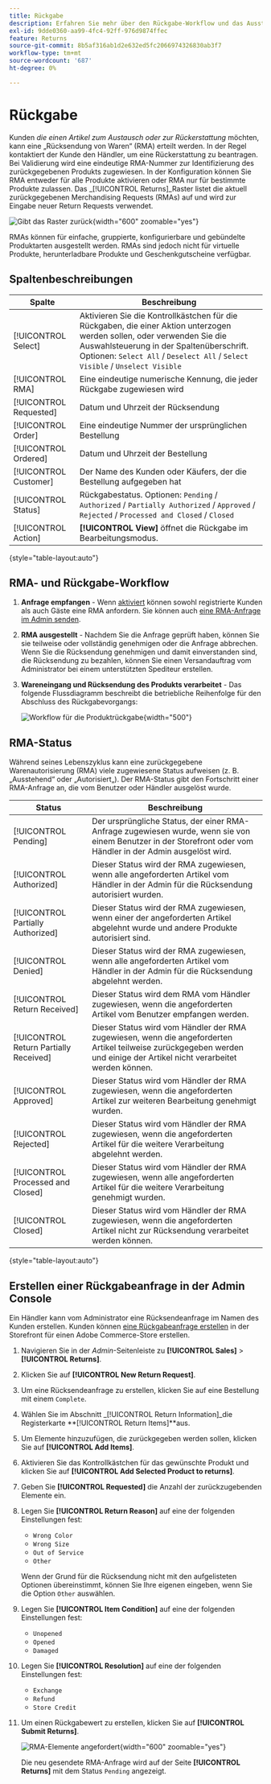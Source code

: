 ```yaml
---
title: Rückgabe
description: Erfahren Sie mehr über den Rückgabe-Workflow und das Ausstellen einer Warenrückgabegenehmigung.
exl-id: 9dde0360-aa99-4fc4-92ff-976d9874ffec
feature: Returns
source-git-commit: 8b5af316ab1d2e632ed5fc2066974326830ab3f7
workflow-type: tm+mt
source-wordcount: '687'
ht-degree: 0%

---
```


# Rückgabe

Kunden _die einen Artikel zum Austausch oder zur Rückerstattung_ möchten, kann eine „Rücksendung von Waren“ (RMA) erteilt werden. In der Regel kontaktiert der Kunde den Händler, um eine Rückerstattung zu beantragen. Bei Validierung wird eine eindeutige RMA-Nummer zur Identifizierung des zurückgegebenen Produkts zugewiesen. In der Konfiguration können Sie RMA entweder für alle Produkte aktivieren oder RMA nur für bestimmte Produkte zulassen. Das _[!UICONTROL Returns]_Raster listet die aktuell zurückgegebenen Merchandising Requests (RMAs) auf und wird zur Eingabe neuer Return Requests verwendet.

![Gibt das Raster zurück](./assets/return.png){width="600" zoomable="yes"}

RMAs können für einfache, gruppierte, konfigurierbare und gebündelte Produktarten ausgestellt werden. RMAs sind jedoch nicht für virtuelle Produkte, herunterladbare Produkte und Geschenkgutscheine verfügbar.

## Spaltenbeschreibungen

| Spalte | Beschreibung |
|--- |--- |
| [!UICONTROL Select] | Aktivieren Sie die Kontrollkästchen für die Rückgaben, die einer Aktion unterzogen werden sollen, oder verwenden Sie die Auswahlsteuerung in der Spaltenüberschrift. Optionen: `Select All` / `Deselect All` / `Select Visible` / `Unselect Visible` |
| [!UICONTROL RMA] | Eine eindeutige numerische Kennung, die jeder Rückgabe zugewiesen wird |
| [!UICONTROL Requested] | Datum und Uhrzeit der Rücksendung |
| [!UICONTROL Order] | Eine eindeutige Nummer der ursprünglichen Bestellung |
| [!UICONTROL Ordered] | Datum und Uhrzeit der Bestellung |
| [!UICONTROL Customer] | Der Name des Kunden oder Käufers, der die Bestellung aufgegeben hat |
| [!UICONTROL Status] | Rückgabestatus. Optionen: `Pending` / `Authorized` / `Partially Authorized` / `Approved` / `Rejected` / `Processed and Closed` / `Closed` |
| [!UICONTROL Action] | **[!UICONTROL View]** öffnet die Rückgabe im Bearbeitungsmodus. |

{style="table-layout:auto"}

## RMA- und Rückgabe-Workflow

1. **Anfrage empfangen** - Wenn [aktiviert](rma-configure.md#enable-rmas-for-your-store) können sowohl registrierte Kunden als auch Gäste eine RMA anfordern. Sie können auch [eine RMA-Anfrage im Admin senden](#create-a-return-request-in-the-admin).

2. **RMA ausgestellt** - Nachdem Sie die Anfrage geprüft haben, können Sie sie teilweise oder vollständig genehmigen oder die Anfrage abbrechen. Wenn Sie die Rücksendung genehmigen und damit einverstanden sind, die Rücksendung zu bezahlen, können Sie einen Versandauftrag vom Administrator bei einem unterstützten Spediteur erstellen.

3. **Wareneingang und Rücksendung des Produkts verarbeitet** - Das folgende Flussdiagramm beschreibt die betriebliche Reihenfolge für den Abschluss des Rückgabevorgangs:

   ![Workflow für die Produktrückgabe](./assets/workflow-customer-returns.png){width="500"}

## RMA-Status

Während seines Lebenszyklus kann eine zurückgegebene Warenautorisierung (RMA) viele zugewiesene Status aufweisen (z. B. „Ausstehend“ oder „Autorisiert„). Der RMA-Status gibt den Fortschritt einer RMA-Anfrage an, die vom Benutzer oder Händler ausgelöst wurde.

| Status | Beschreibung |
|--- |--- |
| [!UICONTROL Pending] | Der ursprüngliche Status, der einer RMA-Anfrage zugewiesen wurde, wenn sie von einem Benutzer in der Storefront oder vom Händler in der Admin ausgelöst wird. |
| [!UICONTROL Authorized] | Dieser Status wird der RMA zugewiesen, wenn alle angeforderten Artikel vom Händler in der Admin für die Rücksendung autorisiert wurden. |
| [!UICONTROL Partially Authorized] | Dieser Status wird der RMA zugewiesen, wenn einer der angeforderten Artikel abgelehnt wurde und andere Produkte autorisiert sind. |
| [!UICONTROL Denied] | Dieser Status wird der RMA zugewiesen, wenn alle angeforderten Artikel vom Händler in der Admin für die Rücksendung abgelehnt werden. |
| [!UICONTROL Return Received] | Dieser Status wird dem RMA vom Händler zugewiesen, wenn die angeforderten Artikel vom Benutzer empfangen werden. |
| [!UICONTROL Return Partially Received] | Dieser Status wird vom Händler der RMA zugewiesen, wenn die angeforderten Artikel teilweise zurückgegeben werden und einige der Artikel nicht verarbeitet werden können. |
| [!UICONTROL Approved] | Dieser Status wird vom Händler der RMA zugewiesen, wenn die angeforderten Artikel zur weiteren Bearbeitung genehmigt wurden. |
| [!UICONTROL Rejected] | Dieser Status wird vom Händler der RMA zugewiesen, wenn die angeforderten Artikel für die weitere Verarbeitung abgelehnt werden. |
| [!UICONTROL Processed and Closed] | Dieser Status wird vom Händler der RMA zugewiesen, wenn alle angeforderten Artikel für die weitere Verarbeitung genehmigt wurden. |
| [!UICONTROL Closed] | Dieser Status wird vom Händler der RMA zugewiesen, wenn die angeforderten Artikel nicht zur Rücksendung verarbeitet werden können. |

{style="table-layout:auto"}

## Erstellen einer Rückgabeanfrage in der Admin Console

Ein Händler kann vom Administrator eine Rücksendeanfrage im Namen des Kunden erstellen. Kunden können [eine Rückgabeanfrage erstellen](rma-customer-experience.md) in der Storefront für einen Adobe Commerce-Store erstellen.

1. Navigieren Sie in der _Admin_-Seitenleiste zu **[!UICONTROL Sales]** > **[!UICONTROL Returns]**.

1. Klicken Sie auf **[!UICONTROL New Return Request]**.

1. Um eine Rücksendeanfrage zu erstellen, klicken Sie auf eine Bestellung mit einem `Complete`.

1. Wählen Sie im Abschnitt _[!UICONTROL Return Information]_die Registerkarte **[!UICONTROL Return Items]**aus.

1. Um Elemente hinzuzufügen, die zurückgegeben werden sollen, klicken Sie auf **[!UICONTROL Add Items]**.

1. Aktivieren Sie das Kontrollkästchen für das gewünschte Produkt und klicken Sie auf **[!UICONTROL Add Selected Product to returns]**.

1. Geben Sie **[!UICONTROL Requested]** die Anzahl der zurückzugebenden Elemente ein.

1. Legen Sie **[!UICONTROL Return Reason]** auf eine der folgenden Einstellungen fest:

   - `Wrong Color`
   - `Wrong Size`
   - `Out of Service`
   - `Other`

   Wenn der Grund für die Rücksendung nicht mit den aufgelisteten Optionen übereinstimmt, können Sie Ihre eigenen eingeben, wenn Sie die Option `Other` auswählen.

1. Legen Sie **[!UICONTROL Item Condition]** auf eine der folgenden Einstellungen fest:

   - `Unopened`
   - `Opened`
   - `Damaged`

1. Legen Sie **[!UICONTROL Resolution]** auf eine der folgenden Einstellungen fest:

   - `Exchange`
   - `Refund`
   - `Store Credit`

1. Um einen Rückgabewert zu erstellen, klicken Sie auf **[!UICONTROL Submit Returns]**.

   ![RMA-Elemente angefordert](./assets/return-item-request.png){width="600" zoomable="yes"}

   Die neu gesendete RMA-Anfrage wird auf der Seite **[!UICONTROL Returns]** mit dem Status `Pending` angezeigt.
